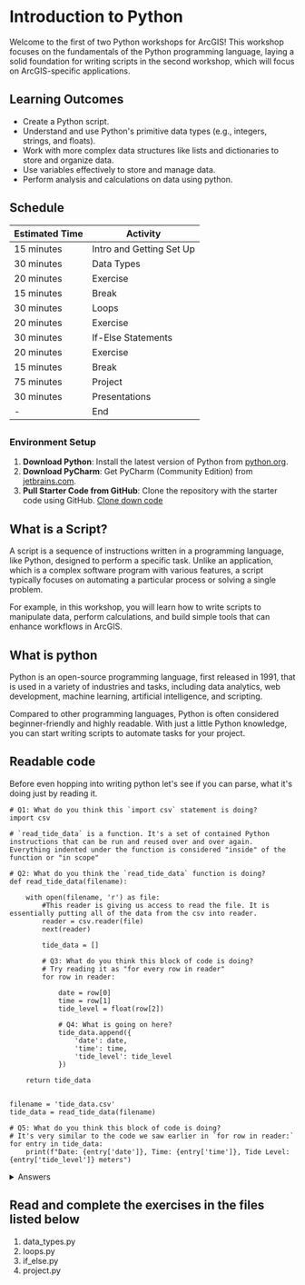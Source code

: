 # Introduction to Python

Welcome to the first of two Python workshops for ArcGIS! This workshop focuses on the fundamentals of the Python programming language, laying a solid foundation for writing scripts in the second workshop, which will focus on ArcGIS-specific applications.

## Learning Outcomes
- Create a Python script.
- Understand and use Python's primitive data types (e.g., integers, strings, and floats).
- Work with more complex data structures like lists and dictionaries to store and organize data.
- Use variables effectively to store and manage data.
- Perform analysis and calculations on data using python.

## Schedule

| Estimated Time | Activity                |
|----------------|-------------------------|
| 15 minutes     | Intro and Getting Set Up|
| 30 minutes     | Data Types              |
| 20 minutes     | Exercise                |
| 15 minutes     | Break                   |
| 30 minutes     | Loops                   |
| 20 minutes     | Exercise                |
| 30 minutes     | If-Else Statements      |
| 20 minutes     | Exercise                |
| 15 minutes     | Break                   |
| 75 minutes     | Project                 |
| 30 minutes     | Presentations           |
| -              | End                     |

## 



### Environment Setup
1. **Download Python**: Install the latest version of Python from [python.org](https://www.python.org/).
2. **Download PyCharm**: Get PyCharm (Community Edition) from [jetbrains.com](https://www.jetbrains.com/pycharm/).
3. **Pull Starter Code from GitHub**: Clone the repository with the starter code using GitHub. [Clone down code](https://www.jetbrains.com/help/pycharm/set-up-a-git-repository.html#clone-repo)

## What is a Script?

A script is a sequence of instructions written in a programming language, like Python, designed to perform a specific task. Unlike an application, which is a complex software program with various features, a script typically focuses on automating a particular process or solving a single problem.

For example, in this workshop, you will learn how to write scripts to manipulate data, perform calculations, and build simple tools that can enhance workflows in ArcGIS.

## What is python
Python is an open-source programming language, first released in 1991, that is used in a variety of industries and tasks, including data analytics, web development, machine learning, artificial intelligence, and scripting.

Compared to other programming languages, Python is often considered beginner-friendly and highly readable. With just a little Python knowledge, you can start writing scripts to automate tasks for your project. 

## Readable code 
Before even hopping into writing python let's see if you can parse, what it's doing just by reading it. 

``` 
# Q1: What do you think this `import csv` statement is doing?
import csv 

# `read_tide_data` is a function. It's a set of contained Python instructions that can be run and reused over and over again. Everything indented under the function is considered "inside" of the function or "in scope"

# Q2: What do you think the `read_tide_data` function is doing?
def read_tide_data(filename):
    
    with open(filename, 'r') as file:  
        #This reader is giving us access to read the file. It is essentially putting all of the data from the csv into reader.       
        reader = csv.reader(file)
        next(reader)

        tide_data = []
        
        # Q3: What do you think this block of code is doing?
        # Try reading it as "for every row in reader"
        for row in reader:
     
            date = row[0]  
            time = row[1]  
            tide_level = float(row[2])  
            
            # Q4: What is going on here?
            tide_data.append({
                'date': date,
                'time': time,
                'tide_level': tide_level
            })

    return tide_data


filename = 'tide_data.csv'
tide_data = read_tide_data(filename)

# Q5: What do you think this block of code is doing?
# It's very similar to the code we saw earlier in `for row in reader:`
for entry in tide_data:
    print(f"Date: {entry['date']}, Time: {entry['time']}, Tide Level: {entry['tide_level']} meters")
``` 

<details>
  <summary>Answers</summary>

1. This is an import statement that gives us access to Python's built-in csv module, which helps us work with CSV files.    

2. The read_tide_data function allows us to programmatically open and extract data from the CSV file. While the csv module provides the tools to read the file, the function is responsible for "reading" the tide data, parsing it, and giving us access to the data in a structured way.     

3. This block of code is called a loop. Similar to the function, everything indented under the loop is considered inside it. The loop runs the indented code a specific number of times. In this case, it runs once for every row in reader. For example, if there are 10 rows of data, the loop will run 10 times; if there are 100 rows, it will run 100 times.    

4. This part is a little tricky. The reader object is not very user-friendly to work with directly, so we break it into smaller, manageable pieces. The variable row acts as a container, holding one row of data at a time from reader. We then extract individual values from the row—date, time, and tide_level—and organize them into a data structure called a "dictionary." The dictionary uses keys ('date', 'time', 'tide_level') to make the data easier to access and use later.     

5. This is another loop. The variable tide_data contains the parsed data from the CSV file, and this loop prints each row to the console.     
</details>

## Read and complete the exercises in the files listed below
1. data_types.py
2. loops.py
3. if_else.py
4. project.py 
